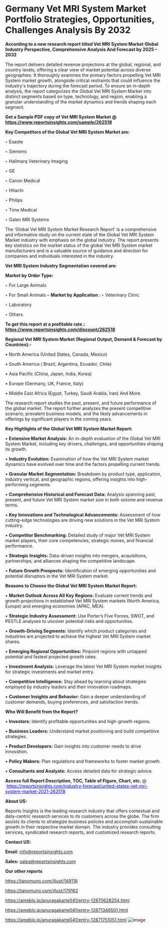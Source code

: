 # Germany Vet MRI System Market Portfolio Strategies, Opportunities, Challenges Analysis By 2032

<strong>According to a new research report titled Vet MRI System Market Global Industry Perspective, Comprehensive Analysis And Forecast by 2025 – 2032</strong>

The report delivers detailed revenue projections at the global, regional, and country levels, offering a clear view of market potential across diverse geographies. It thoroughly examines the primary factors propelling Vet MRI System market growth, alongside critical restraints that could influence the industry's trajectory during the forecast period. To ensure an in-depth analysis, the report categorizes the Global Vet MRI System Market into distinct segments based on type, technology, and region, enabling a granular understanding of the market dynamics and trends shaping each segment.

<strong>Get a Sample PDF copy of Vet MRI System Market </strong><strong>@<a href=https://www.reportsinsights.com/sample/262518 style=color:#0000ff;> https://www.reportsinsights.com/sample/262518</a></strong></font>

<strong>Key Competitors of the Global Vet MRI System Market are:</strong>

‣ Esaote

‣ Siemens

‣ Hallmarq Veterinary Imaging

‣ GE

‣ Canon Medical

‣ Hitachi

‣ Philips

‣ Time Medical

‣ Galen MRI Systems

The ‘Global Vet MRI System Market Research Report’ is a comprehensive and informative study on the current state of the Global Vet MRI System Market industry with emphasis on the global industry. The report presents key statistics on the market status of the global Vet MRI System market manufacturers and is a valuable source of guidance and direction for companies and individuals interested in the industry.

<strong>Vet MRI System Industry Segmentation covered are:</strong>

<strong>Market by Order Type: </strong>

‣ For Large Animals

‣ For Small Animals
‣ 
<strong>Market by Application :</strong>
‣ Veterinary Clinic

‣ Laboratory

‣ Others

<strong>To get this report at a profitable rate.: <a href=https://www.reportsinsights.com/discount/262518 style=color:#0000ff;>https://www.reportsinsights.com/discount/262518</a></strong></font>

<strong>Regional Vet MRI System Market (Regional Output, Demand &amp; Forecast by Countries):-</strong>

• North America (United States, Canada, Mexico)

• South America ( Brazil, Argentina, Ecuador, Chile)

• Asia Pacific (China, Japan, India, Korea)

• Europe (Germany, UK, France, Italy)

• Middle East Africa (Egypt, Turkey, Saudi Arabia, Iran) And More.

The research report studies the past, present, and future performance of the global market. The report further analyzes the present competitive scenario, prevalent business models, and the likely advancements in offerings by significant players in the coming years.

<strong>Key Highlights of the Global Vet MRI System Market Report:</strong>

• <strong>Extensive Market Analysis:</strong> An in-depth evaluation of the Global Vet MRI System Market, including key drivers, challenges, and opportunities shaping its growth.

• <strong>Industry Evolution:</strong> Examination of how the Vet MRI System market dynamics have evolved over time and the factors propelling current trends.

• <strong>Granular Market Segmentation:</strong> Breakdown by product type, application, industry vertical, and geographic regions, offering insights into high-performing segments.

• <strong>Comprehensive Historical and Forecast Data:</strong> Analysis spanning past, present, and future Vet MRI System market size in both volume and revenue terms.

• <strong>Key Innovations and Technological Advancements:</strong> Assessment of how cutting-edge technologies are driving new solutions in the Vet MRI System industry.

• <strong>Competitor Benchmarking:</strong> Detailed study of major Vet MRI System market players, their core competencies, strategic moves, and financial performance.

• <strong>Strategic Insights:</strong> Data-driven insights into mergers, acquisitions, partnerships, and alliances shaping the competitive landscape.

• <strong>Future Growth Prospects:</strong> Identification of emerging opportunities and potential disruptors in the Vet MRI System market.

<strong>Reasons to Choose the Global Vet MRI System Market Report:</strong>

• <strong>Market Outlook Across All Key Regions:</strong> Evaluate current trends and growth projections in established Vet MRI System markets (North America, Europe) and emerging economies (APAC, MEA).

• <strong>Strategic Industry Assessment:</strong> Use Porter’s Five Forces, SWOT, and PESTLE analyses to uncover potential risks and opportunities.

• <strong>Growth-Driving Segments:</strong> Identify which product categories and industries are projected to achieve the highest Vet MRI System market shares.

• <strong>Emerging Regional Opportunities:</strong> Pinpoint regions with untapped potential and fastest projected growth rates.

• <strong>Investment Analysis:</strong> Leverage the latest Vet MRI System market insights for strategic investments and market entry.

• <strong>Competitive Intelligence:</strong> Stay ahead by learning about strategies employed by industry leaders and their innovation roadmaps.

• <strong>Customer Insights and Behavior:</strong> Gain a deeper understanding of customer demands, buying preferences, and satisfaction trends.

<strong>Who Will Benefit from the Report?</strong>

• <strong>Investors:</strong> Identify profitable opportunities and high-growth regions.

• <strong>Business Leaders:</strong> Understand market positioning and build competitive strategies.

• <strong>Product Developers:</strong> Gain insights into customer needs to drive innovation.

• <strong>Policy Makers:</strong> Plan regulations and frameworks to foster market growth.

• <strong>Consultants and Analysts:</strong> Access detailed data for strategic advice.
</ul>
<strong>Access full Report Description, TOC, Table of Figure, Chart, etc. </strong>@  <a href=https://reportsinsights.com/industry-forecast/united-states-vet-mri-system-market-2021-262518 style=color:#0000ff;>https://reportsinsights.com/industry-forecast/united-states-vet-mri-system-market-2021-262518</a></font>

<strong><strong>About US</strong>:</strong>

Reports Insights is the leading research industry that offers contextual and data-centric research services to its customers across the globe. The firm assists its clients to strategize business policies and accomplish sustainable growth in their respective market domain. The industry provides consulting services, syndicated research reports, and customized research reports.

<strong>Contact US:</strong>

<p class=""""><b>Email:</b> <a href=mailto:info@reportsinsights.com>info@reportsinsights.com</a></p>
<p class=""""><b>Sales:</b> <a href=mailto:sales@reportsinsights.com>sales@reportsinsights.com</a></p>

<strong>Our other reports</strong>

<a href=https://tanomuno.com/illust/149116>https://tanomuno.com/illust/149116</a>

<a href=https://tanomuno.com/illust/179162>https://tanomuno.com/illust/179162</a>

<a href=https://ameblo.jp/anuragakarte041/entry-12870628254.html>https://ameblo.jp/anuragakarte041/entry-12870628254.html</a>

<a href=https://ameblo.jp/anuragakarte041/entry-12871346501.html>https://ameblo.jp/anuragakarte041/entry-12871346501.html</a>

<a href=https://ameblo.jp/anuragakarte041/entry-12871751051.html>https://ameblo.jp/anuragakarte041/entry-12871751051.html</a>
![image](https://github.com/user-attachments/assets/cb918154-421c-4e27-a847-940fbbd98001)
